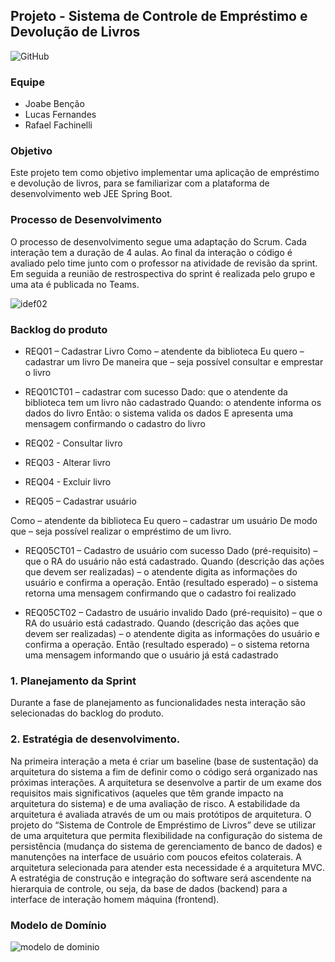 ## Projeto - Sistema de Controle de Empréstimo e Devolução de Livros

![GitHub](https://img.shields.io/github/license/rafaelfachinelli/sistemadebiblioteca?style=flat-square)

### Equipe
- Joabe Benção
- Lucas Fernandes
- Rafael Fachinelli

### Objetivo
Este projeto tem como objetivo implementar uma aplicação de empréstimo e devolução de livros, para se familiarizar com a
plataforma de desenvolvimento web JEE Spring Boot.

### Processo de Desenvolvimento
O processo de desenvolvimento segue uma adaptação do Scrum. Cada interação tem a duração de 4 aulas. Ao final da interação o
código é avaliado pelo time junto com o professor na atividade de revisão da sprint. Em seguida a reunião de restrospectiva do sprint é
realizada pelo grupo e uma ata é publicada no Teams.

![idef02](https://user-images.githubusercontent.com/14267502/84417700-6a2a2580-abec-11ea-8b39-d20213a4f15d.png)

### Backlog do produto

- REQ01 – Cadastrar Livro
Como – atendente da biblioteca
Eu quero – cadastrar um livro
De maneira que – seja possível consultar e emprestar o livro

- REQ01CT01 – cadastrar com sucesso
Dado: que o atendente da biblioteca tem um livro não cadastrado
Quando: o atendente informa os dados do livro
Então: o sistema valida os dados E apresenta uma mensagem confirmando o cadastro do livro

- REQ02 - Consultar livro

- REQ03 - Alterar livro

- REQ04 - Excluir livro

- REQ05 – Cadastrar usuário

Como – atendente da biblioteca
Eu quero – cadastrar um usuário
De modo que – seja possível realizar o empréstimo de um livro.

- REQ05CT01 – Cadastro de usuário com sucesso
Dado (pré-requisito) – que o RA do usuário não está cadastrado.
Quando (descrição das ações que devem ser realizadas) – o atendente digita as informações do usuário e confirma a operação.
Então (resultado esperado) – o sistema retorna uma mensagem confirmando que o cadastro foi realizado

- REQ05CT02 – Cadastro de usuário invalido
Dado (pré-requisito) – que o RA do usuário está cadastrado.
Quando (descrição das ações que devem ser realizadas) – o atendente digita as informações do usuário e confirma a operação.
Então (resultado esperado) – o sistema retorna uma mensagem informando que o usuário já está cadastrado

### 1. Planejamento da Sprint

Durante a fase de planejamento as funcionalidades nesta interação são selecionadas do backlog do produto.

### 2. Estratégia de desenvolvimento.

Na primeira interação a meta é criar um baseline (base de sustentação) da arquitetura do sistema a fim de definir como o código será
organizado nas próximas interações. A arquitetura se desenvolve a partir de um exame dos requisitos mais significativos (aqueles que
têm grande impacto na arquitetura do sistema) e de uma avaliação de risco. A estabilidade da arquitetura é avaliada através de um ou
mais protótipos de arquitetura. O projeto do “Sistema de Controle de Empréstimo de Livros” deve se utilizar de uma arquitetura que
permita flexibilidade na configuração do sistema de persistência (mudança do sistema de gerenciamento de banco de dados) e
manutenções na interface de usuário com poucos efeitos colaterais. A arquitetura selecionada para atender esta necessidade é a
arquitetura MVC.
A estratégia de construção e integração do software será ascendente na hierarquia de controle, ou seja, da base de dados (backend) para
a interface de interação homem máquina (frontend).

### Modelo de Domínio

![modelo de dominio](https://user-images.githubusercontent.com/14267502/84425324-bd55a580-abf7-11ea-99c7-f427b80fb7cc.png) 
